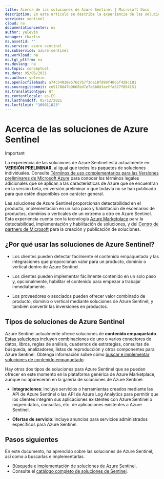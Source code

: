 ```yaml
---
title: Acerca de las soluciones de Azure Sentinel | Microsoft Docs
description: En este artículo se describe la experiencia de las soluciones de Azure Sentinel, que muestra cómo los clientes pueden encontrar fácilmente herramientas de análisis de datos empaquetadas junto con conectores de datos, y se muestran los paquetes disponibles actualmente.
services: sentinel
cloud: na
documentationcenter: na
author: yelevin
manager: rkarlin
ms.assetid: ''
ms.service: azure-sentinel
ms.subservice: azure-sentinel
ms.workload: na
ms.tgt_pltfrm: na
ms.devlang: na
ms.topic: conceptual
ms.date: 05/05/2021
ms.author: yelevin
ms.openlocfilehash: a74c54038e576d7b7f3da10fd99f4065f428c181
ms.sourcegitcommit: ce9178647b9668bd7e7a6b8d3aeffa827f854151
ms.translationtype: HT
ms.contentlocale: es-ES
ms.lasthandoff: 05/12/2021
ms.locfileid: "109811823"
---
```

# <a name="about-azure-sentinel-solutions"></a>Acerca de las soluciones de Azure Sentinel

> [!IMPORTANT]
>
> La experiencia de las soluciones de Azure Sentinel está actualmente en **VERSIÓN PRELIMINAR**, al igual que todos los paquetes de soluciones individuales. Consulte [Términos de uso complementarios para las Versiones preliminares de Microsoft Azure](https://azure.microsoft.com/support/legal/preview-supplemental-terms/) para conocer los términos legales adicionales que se aplican a las características de Azure que se encuentran en la versión beta, en versión preliminar o que todavía no se han publicado para que estén disponibles con carácter general.

Las soluciones de Azure Sentinel proporcionan detectabilidad en el producto, implementación en un solo paso y habilitación de escenarios de productos, dominios o verticales de un extremo a otro en Azure Sentinel. Esta experiencia cuenta con la tecnología [Azure Marketplace](https://azuremarketplace.microsoft.com/marketplace) para la detectabilidad, implementación y habilitación de soluciones, y del [Centro de partners de Microsoft](/partner-center/overview) para la creación y publicación de soluciones.

## <a name="why-azure-sentinel-solutions"></a>¿Por qué usar las soluciones de Azure Sentinel?

- Los clientes pueden detectar fácilmente el contenido empaquetado y las integraciones que proporcionan valor para un producto, dominio o vertical dentro de Azure Sentinel.

- Los clientes pueden implementar fácilmente contenido en un solo paso y, opcionalmente, habilitar el contenido para empezar a trabajar inmediatamente.

- Los proveedores o asociados pueden ofrecer valor combinado de producto, dominio o vertical mediante soluciones de Azure Sentinel, y también convertir las inversiones en productos.

## <a name="types-of-azure-sentinel-solutions"></a>Tipos de soluciones de Azure Sentinel

Azure Sentinel actualmente ofrece soluciones de **contenido empaquetado**. [Estas soluciones](sentinel-solutions-catalog.md) incluyen combinaciones de uno o varios conectores de datos, libros, reglas de análisis, cuadernos de estrategias, consultas de búsqueda, analizadores, listas de reproducción y otros componentes para Azure Sentinel. Obtenga información sobre cómo [buscar e implementar soluciones de contenido empaquetado](sentinel-solutions-deploy.md).

Hay otros dos tipos de soluciones para Azure Sentinel que se pueden ofrecer en este momento en la plataforma genérica de Azure Marketplace, aunque no aparecerán en la galería de soluciones de Azure Sentinel:

- **Integraciones**: incluye servicios o herramientas creados mediante las API de Azure Sentinel o las API de Azure Log Analytics para permitir que los clientes integren sus aplicaciones existentes con Azure Sentinel o migren datos, consultas, etc. de aplicaciones existentes a Azure Sentinel.

- **Ofertas de servicio**: incluye anuncios para servicios administrados específicos para Azure Sentinel.

## <a name="next-steps"></a>Pasos siguientes

En este documento, ha aprendido sobre las soluciones de Azure Sentinel, así como a buscarlas e implementarlas.

- [Búsqueda e implementación de soluciones de Azure Sentinel](sentinel-solutions-deploy.md).
- Consulte el [catálogo completo de soluciones de Sentinel](sentinel-solutions-catalog.md).
